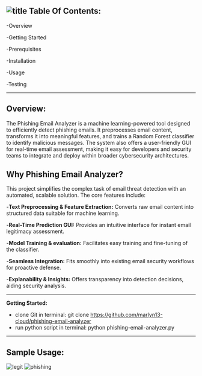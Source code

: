 ![title](https://github.com/user-attachments/assets/0b0345bc-2070-47d7-a918-65c6c0307af8)
**Table Of Contents:**
-------------------------------------------------------------------------------------------------------------------------------------------------------------------------------------------
-Overview

-Getting Started

-Prerequisites

-Installation

-Usage

-Testing

-------------------------------------------------------------------------------------------------------------------------------------------------------------------------------------------
**Overview:**
-------------------------------------------------------------------------------------------------------------------------------------------------------------------------------------------
The Phishing Email Analyzer is a machine learning-powered tool designed to efficiently detect phishing emails. It preprocesses email content, transforms it into meaningful features, and trains a Random Forest classifier to identify malicious messages. The system also offers a user-friendly GUI for real-time email assessment, making it easy for developers and security teams to integrate and deploy within broader cybersecurity architectures. 

**Why Phishing Email Analyzer?**
-------------------------------------------------------------------------------------------------------------------------------------------------------------------------------------------
This project simplifies the complex task of email threat detection with an automated, scalable solution. The core features include:

-**Text Preprocessing & Feature Extraction:** Converts raw email content into structured data suitable for machine learning. 

-**Real-Time Prediction GUI:** Provides an intuitive interface for instant email legitimacy assessment.

-**Model Training & evaluation:** Facilitates easy training and fine-tuning of the classifier.

-**Seamless Integration:** Fits smoothly into existing email security workflows for proactive defense. 

-**Explanability & Insights:** Offers transparency into detection decisions, aiding security analysis.

-------------------------------------------------------------------------------------------------------------------------------------------------------------------------------------------
**Getting Started:**

- clone Git in terminal: git clone https://github.com/marlyn13-cloud/phishing-email-analyzer
- run python script in terminal: python phishing-email-analyzer.py
-------------------------------------------------------------------------------------------------------------------------------------------------------------------------------------------

**Sample Usage:**
-------------------------------------------------------------------------------------------------------------------------------------------------------------------------------------------
![legit](https://github.com/user-attachments/assets/7309d55b-b26a-4b4d-9d01-7edae3da67e4)
![phishing](https://github.com/user-attachments/assets/be54fc7f-59bf-404d-908d-67c9a089fd72)
